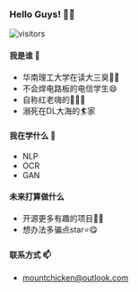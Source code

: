 ### Hello Guys! 👋😀
![visitors](https://visitor-badge.glitch.me/badge?Mountchicken=Mountchicken)
#### 我是谁 🔭
- 华南理工大学在读大三臭👶👶
- 不会焊电路板的电信学生😄
- 自称红老嗨的🚬🐘🐲
- 溺死在DL大海的🏄‍家

#### 我在学什么 🌱
- NLP
- OCR
- GAN

#### 未来打算做什么
- 开源更多有趣的项目👴🏽
- 想办法多骗点star⭐😋

#### 联系方式 📫
- mountchicken@outlook.com

